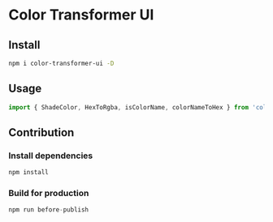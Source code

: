 # Color Transformer UI

## Install

```bash
npm i color-transformer-ui -D
```

## Usage

```js
import { ShadeColor, HexToRgba, isColorName, colorNameToHex } from 'color-transformer-ui'
```

## Contribution

### Install dependencies

```js
npm install
```

### Build for production

```js
npm run before-publish
```
